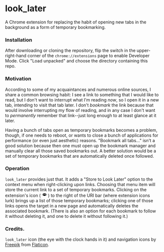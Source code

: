 # look_later
A Chrome extension for replacing the habit of opening new tabs in the
background as a form of temporary bookmarking.

### Installation

After downloading or cloning the repository, flip the switch in the
upper-right-hand corner of the `chrome://extensions` page to enable Developer
Mode. Click "Load unpacked" and choose the directory containing this repo.

### Motivation

According to some of my acquaintances and numerous online sources,
I share a common browsing habit: I see a link to something that I would like
to read, but I don't want to interrupt what I'm reading _now_, so I open it
in a new tab, intending to visit that tab later. I don't _bookmark_ the link
because that would involve interrupting my flow of reading, and in any case
I don't want to _permanently_ remember that link--just long enough to at least
glance at it later.

Having a bunch of tabs open as temporary bookmarks becomes a problem, though,
if one needs to reboot, or wants to close a bunch of applications for
performance (or even just aesthetic) reasons. "Bookmark all tabs..."
isn't a good solution because then one must open up the bookmark manager and
manually clear all those saved bookmarks out. A better solution would be
a set of temporary bookmarks that are automatically deleted once followed.

### Operation

`look_later` provides just that. It adds a "Store to Look Later" option to
the context menu when right-clicking upon links. Choosing that menu item
will store the current link to a set of temporary bookmarks. Clicking on
the extension's icon (
![Look Later icon](https://raw.githubusercontent.com/d2718/look_later/master/images/eyecon-16px.png)
) to the right of the URI bar (where extension icons lurk) brings up a list
of those temporary bookmarks; clicking one of those links opens the target
in a new page and automatically deletes the associated bookmark. (There is
also an option for each bookmark to follow it without deleting it, and one
to delete it without following it.)

### Credits.

`look_later` icon (the eye with the clock hands in it) and navigation icons
by [Freepik](https://www.flaticon.com/authors/freepik) from
[Flaticon](www.flaticon.com).
